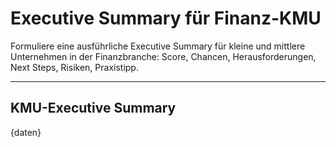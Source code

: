 <!-- summary_kmu.md -->
# Executive Summary für Finanz-KMU

Formuliere eine ausführliche Executive Summary für kleine und mittlere Unternehmen in der Finanzbranche: Score, Chancen, Herausforderungen, Next Steps, Risiken, Praxistipp.

---

## KMU-Executive Summary

{daten}
